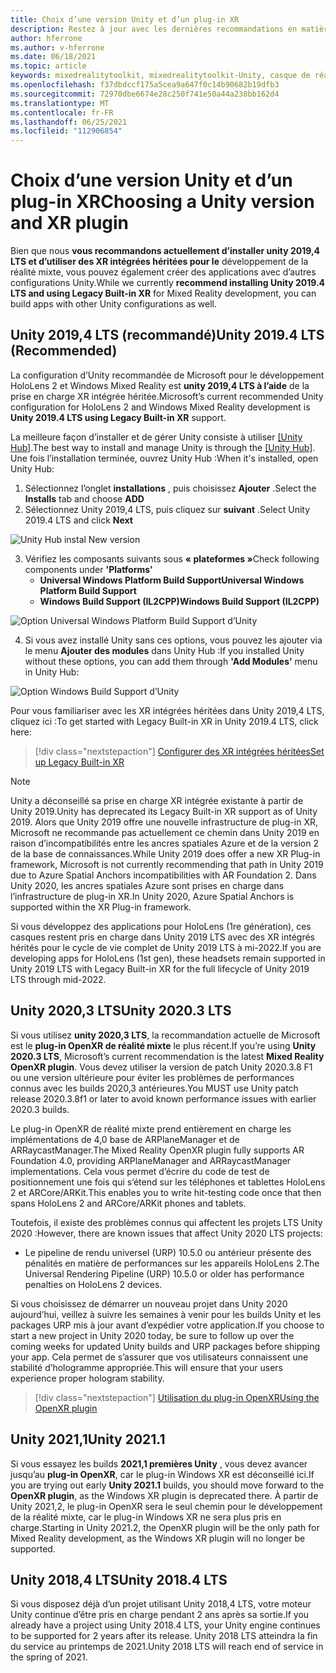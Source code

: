 ```yaml
---
title: Choix d’une version Unity et d’un plug-in XR
description: Restez à jour avec les dernières recommandations en matière de plug-in Unity et XR pour le développement d’applications HoloLens.
author: hferrone
ms.author: v-hferrone
ms.date: 06/18/2021
ms.topic: article
keywords: mixedrealitytoolkit, mixedrealitytoolkit-Unity, casque de réalité mixte, casque Windows Mixed Reality, casque de réalité virtuelle, Unity
ms.openlocfilehash: f37dbdccf175a5cea9a647f0c14b90682b19dfb3
ms.sourcegitcommit: 72970dbe6674e28c250f741e50a44a238bb162d4
ms.translationtype: MT
ms.contentlocale: fr-FR
ms.lasthandoff: 06/25/2021
ms.locfileid: "112906854"
---
```

# <a name="choosing-a-unity-version-and-xr-plugin"></a><span data-ttu-id="34879-104">Choix d’une version Unity et d’un plug-in XR</span><span class="sxs-lookup"><span data-stu-id="34879-104">Choosing a Unity version and XR plugin</span></span>

<span data-ttu-id="34879-105">Bien que nous **vous recommandons actuellement d’installer unity 2019,4 LTS et d’utiliser des XR intégrées héritées pour le** développement de la réalité mixte, vous pouvez également créer des applications avec d’autres configurations Unity.</span><span class="sxs-lookup"><span data-stu-id="34879-105">While we currently **recommend installing Unity 2019.4 LTS and using Legacy Built-in XR** for Mixed Reality development, you can build apps with other Unity configurations as well.</span></span>

## <a name="unity-20194-lts-recommended"></a><span data-ttu-id="34879-106">Unity 2019,4 LTS (recommandé)</span><span class="sxs-lookup"><span data-stu-id="34879-106">Unity 2019.4 LTS (Recommended)</span></span>

<span data-ttu-id="34879-107">La configuration d’Unity recommandée de Microsoft pour le développement HoloLens 2 et Windows Mixed Reality est **unity 2019,4 LTS à l’aide** de la prise en charge XR intégrée héritée.</span><span class="sxs-lookup"><span data-stu-id="34879-107">Microsoft’s current recommended Unity configuration for HoloLens 2 and Windows Mixed Reality development is **Unity 2019.4 LTS using Legacy Built-in XR** support.</span></span>

<span data-ttu-id="34879-108">La meilleure façon d’installer et de gérer Unity consiste à utiliser <a href="https://unity3d.com/get-unity/download" target="_blank">[Unity Hub]</a>.</span><span class="sxs-lookup"><span data-stu-id="34879-108">The best way to install and manage Unity is through the <a href="https://unity3d.com/get-unity/download" target="_blank">[Unity Hub]</a>.</span></span> <span data-ttu-id="34879-109">Une fois l’installation terminée, ouvrez Unity Hub :</span><span class="sxs-lookup"><span data-stu-id="34879-109">When it's installed, open Unity Hub:</span></span>

1. <span data-ttu-id="34879-110">Sélectionnez l’onglet **installations** , puis choisissez **Ajouter** .</span><span class="sxs-lookup"><span data-stu-id="34879-110">Select the **Installs** tab and choose **ADD**</span></span>
2. <span data-ttu-id="34879-111">Sélectionnez Unity 2019,4 LTS, puis cliquez sur **suivant** .</span><span class="sxs-lookup"><span data-stu-id="34879-111">Select Unity 2019.4 LTS and click **Next**</span></span>

![Unity Hub instal New version](images/unity-hub-img-2019.png)

3. <span data-ttu-id="34879-113">Vérifiez les composants suivants sous **« plateformes »**</span><span class="sxs-lookup"><span data-stu-id="34879-113">Check following components under **'Platforms'**</span></span>
    * <span data-ttu-id="34879-114">**Universal Windows Platform Build Support**</span><span class="sxs-lookup"><span data-stu-id="34879-114">**Universal Windows Platform Build Support**</span></span> 
    * <span data-ttu-id="34879-115">**Windows Build Support (IL2CPP)**</span><span class="sxs-lookup"><span data-stu-id="34879-115">**Windows Build Support (IL2CPP)**</span></span>

![Option Universal Windows Platform Build Support d’Unity](images/Unity_Install_Option_UWP_2019.png)

4. <span data-ttu-id="34879-117">Si vous avez installé Unity sans ces options, vous pouvez les ajouter via le menu **Ajouter des modules** dans Unity Hub :</span><span class="sxs-lookup"><span data-stu-id="34879-117">If you installed Unity without these options, you can add them through **'Add Modules'** menu in Unity Hub:</span></span>

![Option Windows Build Support d’Unity](images/Unity_Install_Option_UWP2_2019.png)

<span data-ttu-id="34879-119">Pour vous familiariser avec les XR intégrées héritées dans Unity 2019,4 LTS, cliquez ici :</span><span class="sxs-lookup"><span data-stu-id="34879-119">To get started with Legacy Built-in XR in Unity 2019.4 LTS, click here:</span></span>

> [!div class="nextstepaction"]
> [<span data-ttu-id="34879-120">Configurer des XR intégrées héritées</span><span class="sxs-lookup"><span data-stu-id="34879-120">Set up Legacy Built-in XR</span></span>](./xr-project-setup.md?tabs=legacy)

> [!NOTE]
> <span data-ttu-id="34879-121">Unity a déconseillé sa prise en charge XR intégrée existante à partir de Unity 2019.</span><span class="sxs-lookup"><span data-stu-id="34879-121">Unity has deprecated its Legacy Built-in XR support as of Unity 2019.</span></span>  <span data-ttu-id="34879-122">Alors que Unity 2019 offre une nouvelle infrastructure de plug-in XR, Microsoft ne recommande pas actuellement ce chemin dans Unity 2019 en raison d’incompatibilités entre les ancres spatiales Azure et de la version 2 de la base de connaissances.</span><span class="sxs-lookup"><span data-stu-id="34879-122">While Unity 2019 does offer a new XR Plug-in framework, Microsoft is not currently recommending that path in Unity 2019 due to Azure Spatial Anchors incompatibilities with AR Foundation 2.</span></span>  <span data-ttu-id="34879-123">Dans Unity 2020, les ancres spatiales Azure sont prises en charge dans l’infrastructure de plug-in XR.</span><span class="sxs-lookup"><span data-stu-id="34879-123">In Unity 2020, Azure Spatial Anchors is supported within the XR Plug-in framework.</span></span>

<span data-ttu-id="34879-124">Si vous développez des applications pour HoloLens (1re génération), ces casques restent pris en charge dans Unity 2019 LTS avec des XR intégrés hérités pour le cycle de vie complet de Unity 2019 LTS à mi-2022.</span><span class="sxs-lookup"><span data-stu-id="34879-124">If you are developing apps for HoloLens (1st gen), these headsets remain supported in Unity 2019 LTS with Legacy Built-in XR for the full lifecycle of Unity 2019 LTS through mid-2022.</span></span>

## <a name="unity-20203-lts"></a><span data-ttu-id="34879-125">Unity 2020,3 LTS</span><span class="sxs-lookup"><span data-stu-id="34879-125">Unity 2020.3 LTS</span></span> 

<span data-ttu-id="34879-126">Si vous utilisez **unity 2020,3 LTS**, la recommandation actuelle de Microsoft est le **plug-in OpenXR de réalité mixte** le plus récent.</span><span class="sxs-lookup"><span data-stu-id="34879-126">If you’re using **Unity 2020.3 LTS**, Microsoft’s current recommendation is the latest **Mixed Reality OpenXR plugin**.</span></span> <span data-ttu-id="34879-127">Vous devez utiliser la version de patch Unity 2020.3.8 F1 ou une version ultérieure pour éviter les problèmes de performances connus avec les builds 2020,3 antérieures.</span><span class="sxs-lookup"><span data-stu-id="34879-127">You MUST use Unity patch release 2020.3.8f1 or later to avoid known performance issues with earlier 2020.3 builds.</span></span>

<span data-ttu-id="34879-128">Le plug-in OpenXR de réalité mixte prend entièrement en charge les implémentations de 4,0 base de ARPlaneManager et de ARRaycastManager.</span><span class="sxs-lookup"><span data-stu-id="34879-128">The Mixed Reality OpenXR plugin fully supports AR Foundation 4.0, providing ARPlaneManager and ARRaycastManager implementations.</span></span> <span data-ttu-id="34879-129">Cela vous permet d’écrire du code de test de positionnement une fois qui s’étend sur les téléphones et tablettes HoloLens 2 et ARCore/ARKit.</span><span class="sxs-lookup"><span data-stu-id="34879-129">This enables you to write hit-testing code once that then spans HoloLens 2 and ARCore/ARKit phones and tablets.</span></span>

<span data-ttu-id="34879-130">Toutefois, il existe des problèmes connus qui affectent les projets LTS Unity 2020 :</span><span class="sxs-lookup"><span data-stu-id="34879-130">However, there are known issues that affect Unity 2020 LTS projects:</span></span>

* <span data-ttu-id="34879-131">Le pipeline de rendu universel (URP) 10.5.0 ou antérieur présente des pénalités en matière de performances sur les appareils HoloLens 2.</span><span class="sxs-lookup"><span data-stu-id="34879-131">The Universal Rendering Pipeline (URP) 10.5.0 or older has performance penalties on HoloLens 2 devices.</span></span>

<span data-ttu-id="34879-132">Si vous choisissez de démarrer un nouveau projet dans Unity 2020 aujourd’hui, veillez à suivre les semaines à venir pour les builds Unity et les packages URP mis à jour avant d’expédier votre application.</span><span class="sxs-lookup"><span data-stu-id="34879-132">If you choose to start a new project in Unity 2020 today, be sure to follow up over the coming weeks for updated Unity builds and URP packages before shipping your app.</span></span>  <span data-ttu-id="34879-133">Cela permet de s’assurer que vos utilisateurs connaissent une stabilité d’hologramme appropriée.</span><span class="sxs-lookup"><span data-stu-id="34879-133">This will ensure that your users experience proper hologram stability.</span></span>

> [!div class="nextstepaction"]
> [<span data-ttu-id="34879-134">Utilisation du plug-in OpenXR</span><span class="sxs-lookup"><span data-stu-id="34879-134">Using the OpenXR plugin</span></span>](./xr-project-setup.md?tabs=openxr)

## <a name="unity-20211"></a><span data-ttu-id="34879-135">Unity 2021,1</span><span class="sxs-lookup"><span data-stu-id="34879-135">Unity 2021.1</span></span>

<span data-ttu-id="34879-136">Si vous essayez les builds **2021,1 premières Unity** , vous devez avancer jusqu’au **plug-in OpenXR**, car le plug-in Windows XR est déconseillé ici.</span><span class="sxs-lookup"><span data-stu-id="34879-136">If you are trying out early **Unity 2021.1** builds, you should move forward to the **OpenXR plugin**, as the Windows XR plugin is deprecated there.</span></span>  <span data-ttu-id="34879-137">À partir de Unity 2021,2, le plug-in OpenXR sera le seul chemin pour le développement de la réalité mixte, car le plug-in Windows XR ne sera plus pris en charge.</span><span class="sxs-lookup"><span data-stu-id="34879-137">Starting in Unity 2021.2, the OpenXR plugin will be the only path for Mixed Reality development, as the Windows XR plugin will no longer be supported.</span></span>

## <a name="unity-20184-lts"></a><span data-ttu-id="34879-138">Unity 2018,4 LTS</span><span class="sxs-lookup"><span data-stu-id="34879-138">Unity 2018.4 LTS</span></span>

<span data-ttu-id="34879-139">Si vous disposez déjà d’un projet utilisant Unity 2018,4 LTS, votre moteur Unity continue d’être pris en charge pendant 2 ans après sa sortie.</span><span class="sxs-lookup"><span data-stu-id="34879-139">If you already have a project using Unity 2018.4 LTS, your Unity engine continues to be supported for 2 years after its release.</span></span>  <span data-ttu-id="34879-140">Unity 2018 LTS atteindra la fin du service au printemps de 2021.</span><span class="sxs-lookup"><span data-stu-id="34879-140">Unity 2018 LTS will reach end of service in the spring of 2021.</span></span>